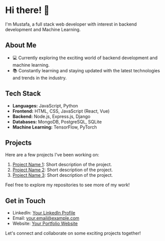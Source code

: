 # Hi there! 👋

I'm Mustafa, a full stack web developer with interest in backend development and Machine Learning.


## About Me

- 💻 Currently exploring the exciting world of backend development and machine learning.
- 📚 Constantly learning and staying updated with the latest technologies and trends in the industry.

## Tech Stack

- **Languages:** JavaScript, Python
- **Frontend:** HTML, CSS, JavaScript (React, Vue)
- **Backend:** Node.js, Express.js, Django
- **Databases:** MongoDB, PostgreSQL, SQLite
- **Machine Learning:** TensorFlow, PyTorch

## Projects

Here are a few projects I've been working on:

1. [Project Name 1](link-to-project-1): Short description of the project.
2. [Project Name 2](link-to-project-2): Short description of the project.
3. [Project Name 3](link-to-project-3): Short description of the project.

Feel free to explore my repositories to see more of my work!

## Get in Touch

- LinkedIn: [Your LinkedIn Profile](link-to-linkedin)
- Email: your.email@example.com
- Website: [Your Portfolio Website](link-to-portfolio-website)

Let's connect and collaborate on some exciting projects together!

<!--
Here are some ideas to get you started:

- 🔭 I’m currently working on ...
- 🌱 I’m currently learning ...
- 👯 I’m looking to collaborate on ...
- 🤔 I’m looking for help with ...
- 💬 Ask me about ...
- 📫 How to reach me: ...
- 😄 Pronouns: ...
- ⚡ Fun fact: ...
-->
